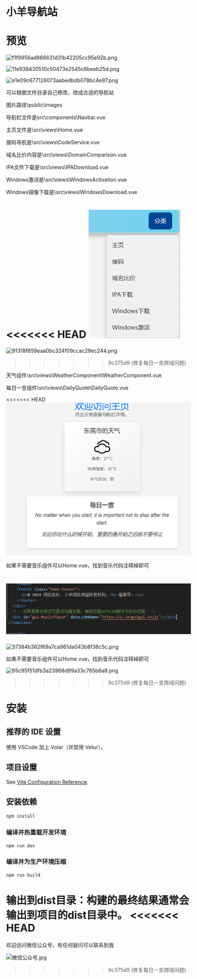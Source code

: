 # 小羊导航站

# 预览

![f1f9956ad866631d31b42205cc95e92b.png](../../_resources/f1f9956ad866631d31b42205cc95e92b-1.png)

![11e938430510c50473e2545c6beeb25d.png](../../_resources/11e938430510c50473e2545c6beeb25d-1.png)

![e1e09c677126073aabedbdb078bc4e97.png](../../_resources/e1e09c677126073aabedbdb078bc4e97-1.png)

可以根据文件目录自己修改，改成合适的导航站

图片路径\public\images

导航栏文件是src\components\Navbar.vue

主页文件是\src\views\Home.vue

接码导航是\src\views\CodeService.vue

域名比价内容是\src\views\DomainComparison.vue

IPA文件下载是\src\views\IPADownload.vue

Windows激活是\src\views\WindowsActivation.vue

Windows镜像下载是\src\views\WindowsDownload.vue

<<<<<<< HEAD
![91318f859eaa0bc324f09ccac29ec244.png](./_resources/91318f859eaa0bc324f09ccac29ec244-1.png)
=======
![91318f859eaa0bc324f09ccac29ec244.png](../../_resources/91318f859eaa0bc324f09ccac29ec244-2.png)
>>>>>>> 9c375d9 (修复每日一言跨域问题)

天气组件\src\views\WeatherComponent\WeatherComponent.vue

每日一言组件\src\views\DailyQuote\DailyQuote.vue

<<<<<<< HEAD
![37384b362f69a7ca961da043b8f36c5c.png](./_resources/37384b362f69a7ca961da043b8f36c5c-1.png)

如果不需要音乐组件可以Home.vue，找到音乐代码注释掉即可

![65c95f51dfb3a23968d99a33c765b6a8.png](./_resources/65c95f51dfb3a23968d99a33c765b6a8-1.png)
=======
![37384b362f69a7ca961da043b8f36c5c.png](../../_resources/37384b362f69a7ca961da043b8f36c5c-2.png)

如果不需要音乐组件可以Home.vue，找到音乐代码注释掉即可

![65c95f51dfb3a23968d99a33c765b6a8.png](../../_resources/65c95f51dfb3a23968d99a33c765b6a8-2.png)
>>>>>>> 9c375d9 (修复每日一言跨域问题)

# 安装


## 推荐的 IDE 设置

使用 VSCode 加上 Volar（并禁用 Vetur）。

## 项目设置

See [Vite Configuration Reference](https://vitejs.dev/config/).

## 安装依赖

```sh
npm install
```

### 编译并热重载开发环境

```sh
npm run dev
```

### 编译并为生产环境压缩

```sh
npm run build
```

输出到dist目录：构建的最终结果通常会输出到项目的dist目录中。
<<<<<<< HEAD
=======


 欢迎访问微信公众号，有任何疑问可以联系到我

![微信公众号.jpg](../../_resources/微信公众号.jpg)



>>>>>>> 9c375d9 (修复每日一言跨域问题)
